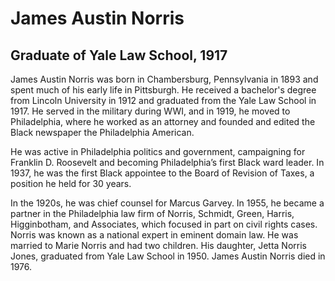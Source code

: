 # James Austin Norris
## Graduate of Yale Law School, 1917
James Austin Norris was born in Chambersburg, Pennsylvania in 1893 and spent much of his early life in Pittsburgh. He received a bachelor's degree from Lincoln University in 1912 and graduated from the Yale Law School in 1917. He served in the military during WWI, and in 1919, he moved to Philadelphia, where he worked as an attorney and founded and edited the Black newspaper the Philadelphia American.

He was active in Philadelphia politics and government, campaigning for Franklin D. Roosevelt and becoming Philadelphia’s first Black ward leader. In 1937, he was the first Black appointee to the Board of Revision of Taxes, a position he held for 30 years.

In the 1920s, he was chief counsel for Marcus Garvey. In 1955, he became a partner in the Philadelphia law firm of Norris, Schmidt, Green, Harris, Higginbotham, and Associates, which focused in part on civil rights cases. Norris was known as a national expert in eminent domain law.
He was married to Marie Norris and had two children. His daughter, Jetta Norris Jones, graduated from Yale Law School in 1950. James Austin Norris died in 1976.
